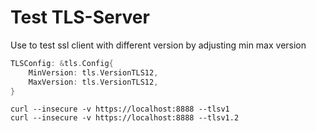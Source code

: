 # Test TLS-Server

Use to test ssl client with different version
by adjusting min max version

```go
TLSConfig: &tls.Config{
	MinVersion: tls.VersionTLS12,
	MaxVersion: tls.VersionTLS12,
}
```

```
curl --insecure -v https://localhost:8888 --tlsv1
curl --insecure -v https://localhost:8888 --tlsv1.2
```